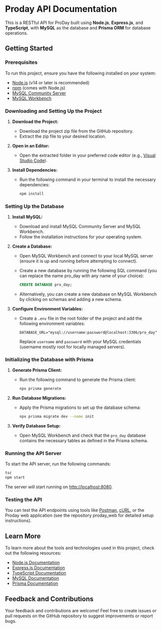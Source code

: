# Proday API Documentation

This is a RESTful API for ProDay built using **Node.js**, **Express.js**, and **TypeScript**, with **MySQL** as the database and **Prisma ORM** for database operations.

## Getting Started

### Prerequisites

To run this project, ensure you have the following installed on your system:

- [Node.js](https://nodejs.org/) (v14 or later is recommended)
- [npm](https://www.npmjs.com/) (comes with Node.js)
- [MySQL Community Server](https://dev.mysql.com/downloads/mysql/)
- [MySQL Workbench](https://dev.mysql.com/downloads/workbench/)

### Downloading and Setting Up the Project

1. **Download the Project:**
   - Download the project zip file from the GitHub repository.
   - Extract the zip file to your desired location.

2. **Open in an Editor:**
   - Open the extracted folder in your preferred code editor (e.g., [Visual Studio Code](https://code.visualstudio.com/)).

3. **Install Dependencies:**
   - Run the following command in your terminal to install the necessary dependencies:

     ```bash
     npm install
     ```

### Setting Up the Database

1. **Install MySQL:**
   - Download and install MySQL Community Server and MySQL Workbench.
   - Follow the installation instructions for your operating system.

2. **Create a Database:**
   - Open MySQL Workbench and connect to your local MySQL server (ensure it is up and running before attempting to connect).
   - Create a new database by running the following SQL command (you can replace the name pro_day with any name of your choice):

     ```sql
     CREATE DATABASE pro_day;
     ```
    - Alternatively, you can create a new database on MySQL Workbench by clicking on schemas and adding a new schema.

3. **Configure Environment Variables:**
   - Create a `.env` file in the root folder of the project and add the following environment variables:

     ```env
     DATABASE_URL="mysql://username:password@localhost:3306/pro_day"
     ```

     Replace `username` and `password` with your MySQL credentials (username mostly root for locally managed servers).

### Initializing the Database with Prisma

1. **Generate Prisma Client:**
   - Run the following command to generate the Prisma client:

     ```bash
     npx prisma generate
     ```

2. **Run Database Migrations:**
   - Apply the Prisma migrations to set up the database schema:

     ```bash
     npx prisma migrate dev --name init
     ```

3. **Verify Database Setup:**
   - Open MySQL Workbench and check that the `pro_day` database contains the necessary tables as defined in the Prisma schema.

### Running the API Server

To start the API server, run the following commands:

```bash
tsc
npm start
```

The server will start running on [http://localhost:8080](http://localhost:8080).

### Testing the API

You can test the API endpoints using tools like [Postman](https://www.postman.com/), [cURL](https://curl.se/), or the Proday web application (see the repository proday_web for detailed setup instructions).

## Learn More

To learn more about the tools and technologies used in this project, check out the following resources:

- [Node.js Documentation](https://nodejs.org/en/docs/)
- [Express.js Documentation](https://expressjs.com/)
- [TypeScript Documentation](https://www.typescriptlang.org/docs/)
- [MySQL Documentation](https://dev.mysql.com/doc/)
- [Prisma Documentation](https://www.prisma.io/docs)

## Feedback and Contributions

Your feedback and contributions are welcome! Feel free to create issues or pull requests on the GitHub repository to suggest improvements or report bugs.

